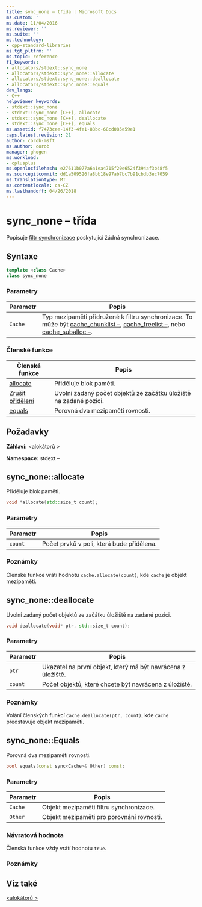 ```yaml
---
title: sync_none – třída | Microsoft Docs
ms.custom: ''
ms.date: 11/04/2016
ms.reviewer: ''
ms.suite: ''
ms.technology:
- cpp-standard-libraries
ms.tgt_pltfrm: ''
ms.topic: reference
f1_keywords:
- allocators/stdext::sync_none
- allocators/stdext::sync_none::allocate
- allocators/stdext::sync_none::deallocate
- allocators/stdext::sync_none::equals
dev_langs:
- C++
helpviewer_keywords:
- stdext::sync_none
- stdext::sync_none [C++], allocate
- stdext::sync_none [C++], deallocate
- stdext::sync_none [C++], equals
ms.assetid: f7473cee-14f3-4fe1-88bc-68cd085e59e1
caps.latest.revision: 21
author: corob-msft
ms.author: corob
manager: ghogen
ms.workload:
- cplusplus
ms.openlocfilehash: e27611b077a6a1ea4715f20e6524f394af3b48f5
ms.sourcegitcommit: dd1a509526fa8bb18e97ab7bc7b91cbdb3ec7059
ms.translationtype: MT
ms.contentlocale: cs-CZ
ms.lasthandoff: 04/26/2018
---
```

# <a name="syncnone-class"></a>sync_none – třída

Popisuje [filtr synchronizace](../standard-library/allocators-header.md) poskytující žádná synchronizace.

## <a name="syntax"></a>Syntaxe

```cpp
template <class Cache>
class sync_none
```

### <a name="parameters"></a>Parametry

|Parametr|Popis|
|---------------|-----------------|
|`Cache`|Typ mezipaměti přidružené k filtru synchronizace. To může být [cache_chunklist –](../standard-library/cache-chunklist-class.md), [cache_freelist –](../standard-library/cache-freelist-class.md), nebo [cache_suballoc –](../standard-library/cache-suballoc-class.md).|

### <a name="member-functions"></a>Členské funkce

|Členská funkce|Popis|
|-|-|
|[allocate](#allocate)|Přiděluje blok paměti.|
|[Zrušit přidělení](#deallocate)|Uvolní zadaný počet objektů ze začátku úložiště na zadané pozici.|
|[equals](#equals)|Porovná dva mezipamětí rovnosti.|

## <a name="requirements"></a>Požadavky

**Záhlaví:** \<alokátorů >

**Namespace:** stdext –

## <a name="allocate"></a>  sync_none::allocate

Přiděluje blok paměti.

```cpp
void *allocate(std::size_t count);
```

### <a name="parameters"></a>Parametry

|Parametr|Popis|
|---------------|-----------------|
|`count`|Počet prvků v poli, která bude přidělena.|

### <a name="remarks"></a>Poznámky

Členské funkce vrátí hodnotu `cache.allocate(count)`, kde `cache` je objekt mezipaměti.

## <a name="deallocate"></a>  sync_none::deallocate

Uvolní zadaný počet objektů ze začátku úložiště na zadané pozici.

```cpp
void deallocate(void* ptr, std::size_t count);
```

### <a name="parameters"></a>Parametry

|Parametr|Popis|
|---------------|-----------------|
|`ptr`|Ukazatel na první objekt, který má být navrácena z úložiště.|
|`count`|Počet objektů, které chcete být navrácena z úložiště.|

### <a name="remarks"></a>Poznámky

Volání členských funkcí `cache.deallocate(ptr, count)`, kde `cache` představuje objekt mezipaměti.

## <a name="equals"></a>  sync_none::Equals

Porovná dva mezipamětí rovnosti.

```cpp
bool equals(const sync<Cache>& Other) const;
```

### <a name="parameters"></a>Parametry

|Parametr|Popis|
|---------------|-----------------|
|`Cache`|Objekt mezipaměti filtru synchronizace.|
|`Other`|Objekt mezipaměti pro porovnání rovnosti.|

### <a name="return-value"></a>Návratová hodnota

Členská funkce vždy vrátí hodnotu `true`.

### <a name="remarks"></a>Poznámky

## <a name="see-also"></a>Viz také

[\<alokátorů >](../standard-library/allocators-header.md)<br/>

